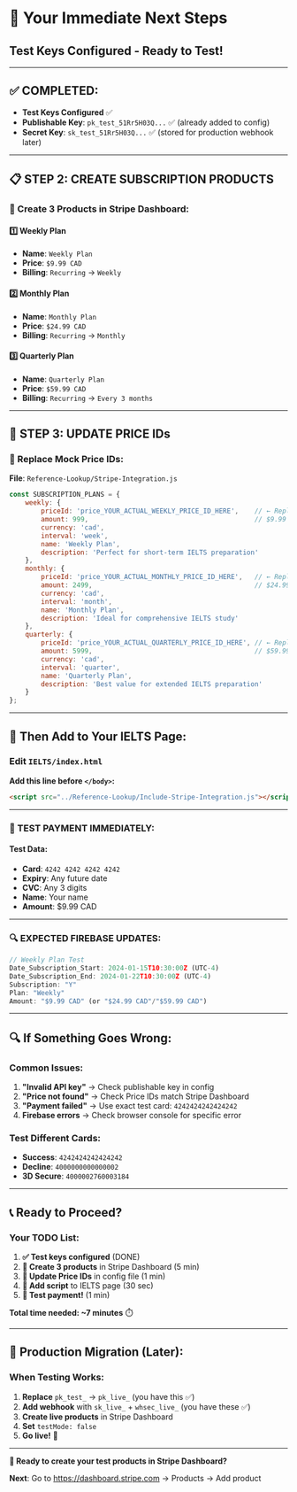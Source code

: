 # 🚀 Your Immediate Next Steps
## Test Keys Configured - Ready to Test!

---

## ✅ **COMPLETED:**
- **Test Keys Configured** ✅
- **Publishable Key**: `pk_test_51Rr5H03Q...` ✅ (already added to config)
- **Secret Key**: `sk_test_51Rr5H03Q...` ✅ (stored for production webhook later)

---

## 📋 **STEP 2: CREATE SUBSCRIPTION PRODUCTS**

### **🎯 Create 3 Products in Stripe Dashboard:**

#### **1️⃣ Weekly Plan**
- **Name**: `Weekly Plan`
- **Price**: `$9.99 CAD`
- **Billing**: `Recurring` → `Weekly`

#### **2️⃣ Monthly Plan** 
- **Name**: `Monthly Plan`
- **Price**: `$24.99 CAD`
- **Billing**: `Recurring` → `Monthly`

#### **3️⃣ Quarterly Plan**
- **Name**: `Quarterly Plan`
- **Price**: `$59.99 CAD`
- **Billing**: `Recurring` → `Every 3 months`

---

## 🔧 **STEP 3: UPDATE PRICE IDs**

### **📝 Replace Mock Price IDs:**
**File**: `Reference-Lookup/Stripe-Integration.js`

```javascript
const SUBSCRIPTION_PLANS = {
    weekly: {
        priceId: 'price_YOUR_ACTUAL_WEEKLY_PRICE_ID_HERE',    // ← Replace this
        amount: 999,                                          // $9.99 CAD
        currency: 'cad',
        interval: 'week',
        name: 'Weekly Plan',
        description: 'Perfect for short-term IELTS preparation'
    },
    monthly: {
        priceId: 'price_YOUR_ACTUAL_MONTHLY_PRICE_ID_HERE',   // ← Replace this
        amount: 2499,                                         // $24.99 CAD
        currency: 'cad',
        interval: 'month',
        name: 'Monthly Plan',
        description: 'Ideal for comprehensive IELTS study'
    },
    quarterly: {
        priceId: 'price_YOUR_ACTUAL_QUARTERLY_PRICE_ID_HERE', // ← Replace this
        amount: 5999,                                         // $59.99 CAD
        currency: 'cad',
        interval: 'quarter',
        name: 'Quarterly Plan',
        description: 'Best value for extended IELTS preparation'
    }
};
```

---

## 🎯 **Then Add to Your IELTS Page:**

### **Edit `IELTS/index.html`**
**Add this line before `</body>`:**
```html
<script src="../Reference-Lookup/Include-Stripe-Integration.js"></script>
```

---

### **🧪 TEST PAYMENT IMMEDIATELY:**

#### **Test Data:**
- **Card**: `4242 4242 4242 4242`
- **Expiry**: Any future date
- **CVC**: Any 3 digits
- **Name**: Your name
- **Amount**: $9.99 CAD

---

### **🔍 EXPECTED FIREBASE UPDATES:**
```javascript
// Weekly Plan Test
Date_Subscription_Start: 2024-01-15T10:30:00Z (UTC-4)
Date_Subscription_End: 2024-01-22T10:30:00Z (UTC-4) 
Subscription: "Y"
Plan: "Weekly"
Amount: "$9.99 CAD" (or "$24.99 CAD"/"$59.99 CAD")
```

---

## 🔍 **If Something Goes Wrong:**

### **Common Issues:**
1. **"Invalid API key"** → Check publishable key in config
2. **"Price not found"** → Check Price IDs match Stripe Dashboard
3. **"Payment failed"** → Use exact test card: `4242424242424242`
4. **Firebase errors** → Check browser console for specific error

### **Test Different Cards:**
- **Success**: `4242424242424242`
- **Decline**: `4000000000000002`
- **3D Secure**: `4000002760003184`

---

## 📞 **Ready to Proceed?**

### **Your TODO List:**
1. **✅ Test keys configured** (DONE)
2. **📝 Create 3 products** in Stripe Dashboard (5 min)
3. **📝 Update Price IDs** in config file (1 min)
4. **📝 Add script** to IELTS page (30 sec)
5. **🧪 Test payment!** (1 min)

**Total time needed: ~7 minutes** ⏱️

---

## 🎯 **Production Migration (Later):**

### **When Testing Works:**
1. **Replace** `pk_test_` → `pk_live_` (you have this ✅)
2. **Add webhook** with `sk_live_` + `whsec_live_` (you have these ✅)
3. **Create live products** in Stripe Dashboard
4. **Set** `testMode: false`
5. **Go live!** 🚀

---

**🚀 Ready to create your test products in Stripe Dashboard?**

**Next**: Go to https://dashboard.stripe.com → Products → Add product 
